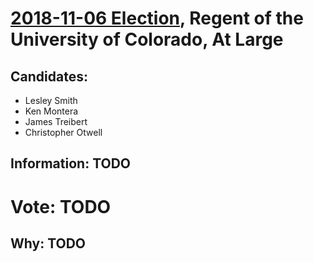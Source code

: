 # [2018-11-06 Election](../README.md), Regent of the University of Colorado, At Large

## Candidates:

* Lesley Smith
* Ken Montera
* James Treibert
* Christopher Otwell

## Information: TODO

# Vote: TODO

## Why: TODO
